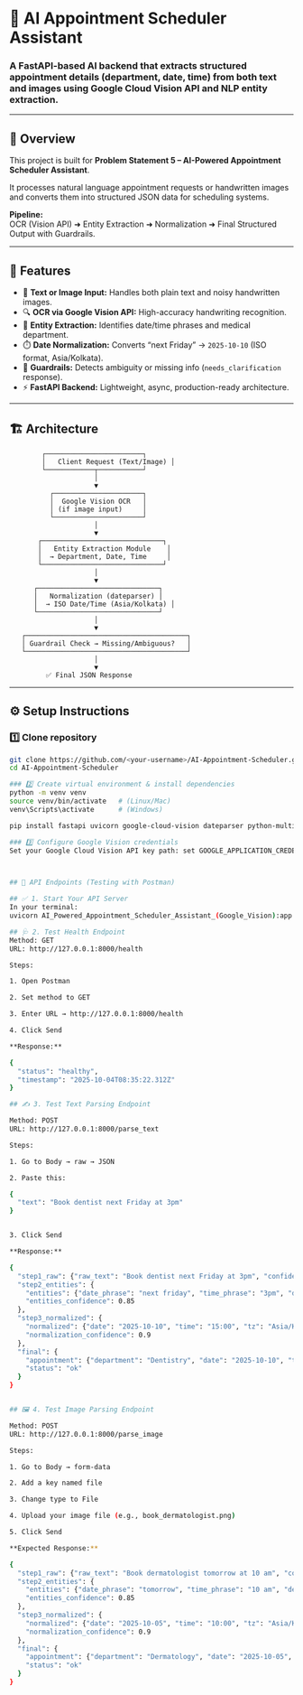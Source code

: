 # 🧠 AI Appointment Scheduler Assistant

### A FastAPI-based AI backend that extracts structured appointment details (department, date, time) from both **text** and **images** using **Google Cloud Vision API** and **NLP entity extraction**.

---

## 📘 Overview

This project is built for **Problem Statement 5 – AI-Powered Appointment Scheduler Assistant**.

It processes natural language appointment requests or handwritten images and converts them into structured JSON data for scheduling systems.

**Pipeline:**  
OCR (Vision API) ➜ Entity Extraction ➜ Normalization ➜ Final Structured Output with Guardrails.

---

## 🧩 Features

- 🧾 **Text or Image Input:** Handles both plain text and noisy handwritten images.
- 🔍 **OCR via Google Vision API:** High-accuracy handwriting recognition.
- 🧠 **Entity Extraction:** Identifies date/time phrases and medical department.
- ⏱️ **Date Normalization:** Converts “next Friday” → `2025-10-10` (ISO format, Asia/Kolkata).
- 🧰 **Guardrails:** Detects ambiguity or missing info (`needs_clarification` response).
- ⚡ **FastAPI Backend:** Lightweight, async, production-ready architecture.

---

## 🏗️ Architecture

            ┌────────────────────────┐
            │   Client Request (Text/Image) │
            └────────────┬───────────┘
                         │
                         ▼
              ┌──────────────────────┐
              │  Google Vision OCR   │
              │ (if image input)     │
              └──────────────────────┘
                         │
                         ▼
           ┌──────────────────────────────┐
           │   Entity Extraction Module    │
           │  → Department, Date, Time     │
           └──────────────────────────────┘
                         │
                         ▼
          ┌──────────────────────────────┐
          │   Normalization (dateparser) │
          │  → ISO Date/Time (Asia/Kolkata) │
          └──────────────────────────────┘
                         │
                         ▼
       ┌────────────────────────────────────────┐
       │ Guardrail Check → Missing/Ambiguous?   │
       └────────────────────────────────────────┘
                         │
                         ▼
             ✅ Final JSON Response


---

## ⚙️ Setup Instructions

### 1️⃣ Clone repository
```bash
git clone https://github.com/<your-username>/AI-Appointment-Scheduler.git
cd AI-Appointment-Scheduler

### 2️⃣ Create virtual environment & install dependencies
python -m venv venv
source venv/bin/activate   # (Linux/Mac)
venv\Scripts\activate      # (Windows)

pip install fastapi uvicorn google-cloud-vision dateparser python-multipart

### 3️⃣ Configure Google Vision credentials
Set your Google Cloud Vision API key path: set GOOGLE_APPLICATION_CREDENTIALS="C:\path\to\your-key.json"



## 🧪 API Endpoints (Testing with Postman)

## ✅ 1. Start Your API Server
In your terminal:
uvicorn AI_Powered_Appointment_Scheduler_Assistant_(Google_Vision):app --reload

## 🩺 2. Test Health Endpoint
Method: GET
URL: http://127.0.0.1:8000/health

Steps:

1. Open Postman

2. Set method to GET

3. Enter URL → http://127.0.0.1:8000/health

4. Click Send

**Response:**

{
  "status": "healthy",
  "timestamp": "2025-10-04T08:35:22.312Z"
}

## ✍️ 3. Test Text Parsing Endpoint

Method: POST
URL: http://127.0.0.1:8000/parse_text

Steps:

1. Go to Body → raw → JSON

2. Paste this:

{
  "text": "Book dentist next Friday at 3pm"
}


3. Click Send

**Response:**

{
  "step1_raw": {"raw_text": "Book dentist next Friday at 3pm", "confidence": 0.95},
  "step2_entities": {
    "entities": {"date_phrase": "next friday", "time_phrase": "3pm", "department": "Dentistry"},
    "entities_confidence": 0.85
  },
  "step3_normalized": {
    "normalized": {"date": "2025-10-10", "time": "15:00", "tz": "Asia/Kolkata"},
    "normalization_confidence": 0.9
  },
  "final": {
    "appointment": {"department": "Dentistry", "date": "2025-10-10", "time": "15:00", "tz": "Asia/Kolkata"},
    "status": "ok"
  }
}


## 🖼️ 4. Test Image Parsing Endpoint

Method: POST
URL: http://127.0.0.1:8000/parse_image

Steps:

1. Go to Body → form-data

2. Add a key named file

3. Change type to File

4. Upload your image file (e.g., book_dermatologist.png)

5. Click Send

**Expected Response:**

{
  "step1_raw": {"raw_text": "Book dermatologist tomorrow at 10 am", "confidence": 0.93},
  "step2_entities": {
    "entities": {"date_phrase": "tomorrow", "time_phrase": "10 am", "department": "Dermatology"},
    "entities_confidence": 0.85
  },
  "step3_normalized": {
    "normalized": {"date": "2025-10-05", "time": "10:00", "tz": "Asia/Kolkata"},
    "normalization_confidence": 0.9
  },
  "final": {
    "appointment": {"department": "Dermatology", "date": "2025-10-05", "time": "10:00", "tz": "Asia/Kolkata"},
    "status": "ok"
  }
}




